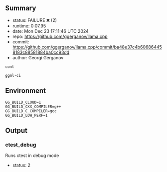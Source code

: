 ## Summary

- status:  FAILURE ❌ (2)
- runtime: 0:07.95
- date:    Mon Dec 23 17:11:46 UTC 2024
- repo:    https://github.com/ggerganov/llama.cpp
- commit:  https://github.com/ggerganov/llama.cpp/commit/ba48e37c4b606864458183c88581884ba0cc93dd
- author:  Georgi Gerganov
```
cont

ggml-ci
```

## Environment

```
GG_BUILD_CLOUD=1
GG_BUILD_CXX_COMPILER=g++
GG_BUILD_C_COMPILER=gcc
GG_BUILD_LOW_PERF=1
```

## Output

### ctest_debug

Runs ctest in debug mode
- status: 2
```

```

